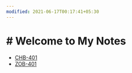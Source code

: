 ```yaml
---
modified: 2021-06-17T00:17:41+05:30
---
```


# # Welcome to My Notes

* [CHB-401](/CHB-401/syllabus.md)
* [ZOB-401](/BOB-401/syllabus.md)
